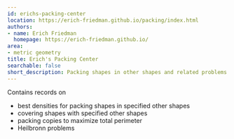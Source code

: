 ```yaml
---
id: erichs-packing-center
location: https://erich-friedman.github.io/packing/index.html
authors:
- name: Erich Friedman
  homepage: https://erich-friedman.github.io/
area:
- metric geometry
title: Erich's Packing Center
searchable: false
short_description: Packing shapes in other shapes and related problems
---
```


Contains records on

* best densities for packing shapes in specified other shapes
* covering shapes with specified other shapes
* packing copies to maximize total perimeter
* Heilbronn problems